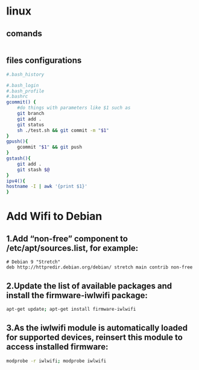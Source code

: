 # linux
## comands
```sh

```
## files configurations
```bash
#.bash_history  

#.bash_login  
#.bash_profile  
#.bashrc
gcommit() {
    #do things with parameters like $1 such as
    git branch
    git add .
    git status
    sh ./test.sh && git commit -m "$1"
}
gpush(){
    gcommit "$1" && git push
}
gstash(){
    git add .
    git stash $@
}
ipv4(){
hostname -I | awk '{print $1}'
}

```
# Add Wifi to Debian
## 1.Add “non-free” component to /etc/apt/sources.list, for example:
```
# Debian 9 "Stretch"
deb http://httpredir.debian.org/debian/ stretch main contrib non-free
```
## 2.Update the list of available packages and install the firmware-iwlwifi package:
```sh
apt-get update; apt-get install firmware-iwlwifi
```
## 3.As the iwlwifi module is automatically loaded for supported devices, reinsert this module to access installed firmware:
```sh
modprobe -r iwlwifi; modprobe iwlwifi
```
